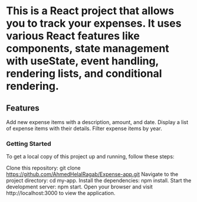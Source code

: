 # This is a React project that allows you to track your expenses. It uses various React features like components, state management with useState, event handling, rendering lists, and conditional rendering.
## Features
Add new expense items with a description, amount, and date.
Display a list of expense items with their details.
Filter expense items by year.

### Getting Started
To get a local copy of this project up and running, follow these steps:

Clone this repository: git clone https://github.com/AhmedHelalRagab/Expense-app.git
Navigate to the project directory: cd my-app.
Install the dependencies: npm install.
Start the development server: npm start.
Open your browser and visit http://localhost:3000 to view the application.
